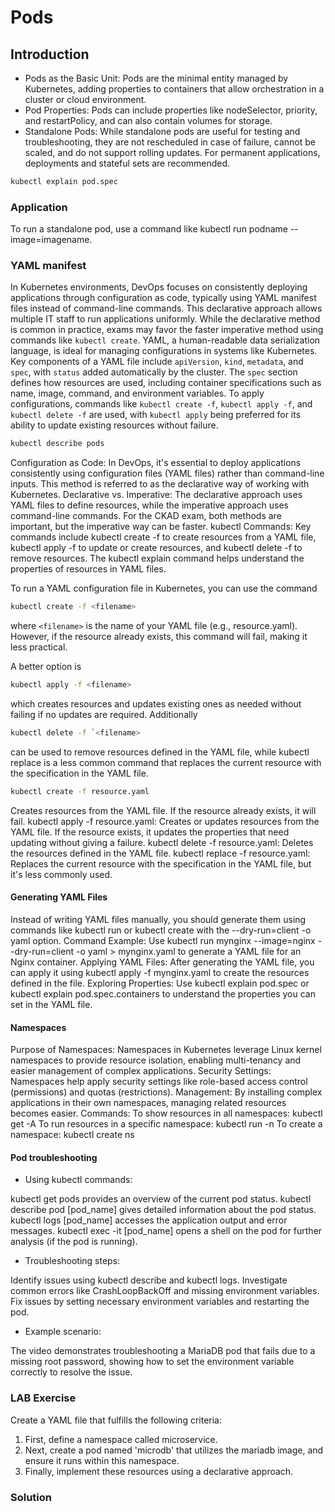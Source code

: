# Pods

## Introduction

- Pods as the Basic Unit: Pods are the minimal entity managed by Kubernetes, adding properties to containers that allow orchestration in a cluster or cloud environment.
- Pod Properties: Pods can include properties like nodeSelector, priority, and restartPolicy, and can also contain volumes for storage.
- Standalone Pods: While standalone pods are useful for testing and troubleshooting, they are not rescheduled in case of failure, cannot be scaled, and do not support rolling updates. For permanent applications, deployments and stateful sets are recommended.

```bash
kubectl explain pod.spec
```

### Application

To run a standalone pod, use a command like kubectl run podname --image=imagename.

### YAML manifest

In Kubernetes environments, DevOps focuses on consistently deploying applications through configuration as code, typically using YAML manifest files instead of command-line commands. This declarative approach allows multiple IT staff to run applications uniformly. While the declarative method is common in practice, exams may favor the faster imperative method using commands like `kubectl create`. YAML, a human-readable data serialization language, is ideal for managing configurations in systems like Kubernetes. Key components of a YAML file include `apiVersion`, `kind`, `metadata`, and `spec`, with `status` added automatically by the cluster. The `spec` section defines how resources are used, including container specifications such as name, image, command, and environment variables. To apply configurations, commands like `kubectl create -f`, `kubectl apply -f`, and `kubectl delete -f` are used, with `kubectl apply` being preferred for its ability to update existing resources without failure.

```bash
kubectl describe pods
```

Configuration as Code: In DevOps, it's essential to deploy applications consistently using configuration files (YAML files) rather than command-line inputs. This method is referred to as the declarative way of working with Kubernetes.
Declarative vs. Imperative: The declarative approach uses YAML files to define resources, while the imperative approach uses command-line commands. For the CKAD exam, both methods are important, but the imperative way can be faster.
kubectl Commands: Key commands include kubectl create -f to create resources from a YAML file, kubectl apply -f to update or create resources, and kubectl delete -f to remove resources. The kubectl explain command helps understand the properties of resources in YAML files.

To run a YAML configuration file in Kubernetes, you can use the command

```bash
kubectl create -f <filename>
```

where `<filename>` is the name of your YAML file (e.g., resource.yaml). However, if the resource already exists, this command will fail, making it less practical.

A better option is

```bash
kubectl apply -f <filename>
```

which creates resources and updates existing ones as needed without failing if no updates are required. Additionally

```bash
kubectl delete -f `<filename>
```

can be used to remove resources defined in the YAML file, while kubectl replace is a less common command that replaces the current resource with the specification in the YAML file.

```bash
kubectl create -f resource.yaml
```

Creates resources from the YAML file. If the resource already exists, it will fail.
kubectl apply -f resource.yaml: Creates or updates resources from the YAML file. If the resource exists, it updates the properties that need updating without giving a failure.
kubectl delete -f resource.yaml: Deletes the resources defined in the YAML file.
kubectl replace -f resource.yaml: Replaces the current resource with the specification in the YAML file, but it's less commonly used.

#### Generating YAML Files

Instead of writing YAML files manually, you should generate them using commands like kubectl run or kubectl create with the --dry-run=client -o yaml option.
Command Example: Use kubectl run mynginx --image=nginx --dry-run=client -o yaml > mynginx.yaml to generate a YAML file for an Nginx container.
Applying YAML Files: After generating the YAML file, you can apply it using kubectl apply -f mynginx.yaml to create the resources defined in the file.
Exploring Properties: Use kubectl explain pod.spec or kubectl explain pod.spec.containers to understand the properties you can set in the YAML file.

#### Namespaces

Purpose of Namespaces: Namespaces in Kubernetes leverage Linux kernel namespaces to provide resource isolation, enabling multi-tenancy and easier management of complex applications.
Security Settings: Namespaces help apply security settings like role-based access control (permissions) and quotas (restrictions).
Management: By installing complex applications in their own namespaces, managing related resources becomes easier.
Commands:
To show resources in all namespaces: kubectl get <resource> -A
To run resources in a specific namespace: kubectl run <resource> -n <namespace>
To create a namespace: kubectl create ns <namespace>

#### Pod troubleshooting

- Using kubectl commands:

kubectl get pods provides an overview of the current pod status.
kubectl describe pod [pod_name] gives detailed information about the pod status.
kubectl logs [pod_name] accesses the application output and error messages.
kubectl exec -it [pod_name] opens a shell on the pod for further analysis (if the pod is running).

- Troubleshooting steps:

Identify issues using kubectl describe and kubectl logs.
Investigate common errors like CrashLoopBackOff and missing environment variables.
Fix issues by setting necessary environment variables and restarting the pod.

- Example scenario:

The video demonstrates troubleshooting a MariaDB pod that fails due to a missing root password, showing how to set the environment variable correctly to resolve the issue.

### LAB Exercise

Create a YAML file that fulfills the following criteria:

1. First, define a namespace called microservice.
2. Next, create a pod named 'microdb' that utilizes the mariadb image, and ensure it runs within this namespace.
3. Finally, implement these resources using a declarative approach.

### Solution
